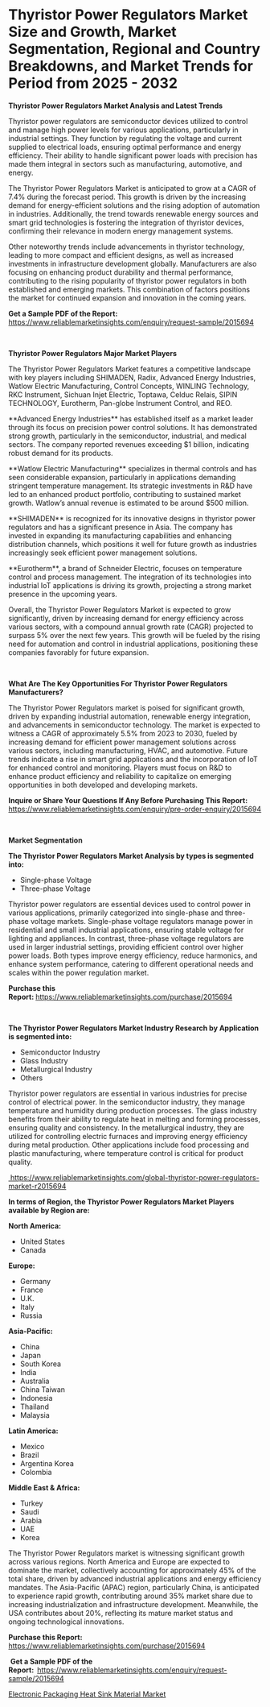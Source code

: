 <p><h1>Thyristor Power Regulators Market Size and Growth, Market Segmentation, Regional and Country Breakdowns, and Market Trends for Period from 2025 -  2032</h1></p><p><strong>Thyristor Power Regulators Market Analysis and Latest Trends</strong></p>
<p><p>Thyristor power regulators are semiconductor devices utilized to control and manage high power levels for various applications, particularly in industrial settings. They function by regulating the voltage and current supplied to electrical loads, ensuring optimal performance and energy efficiency. Their ability to handle significant power loads with precision has made them integral in sectors such as manufacturing, automotive, and energy.</p><p>The Thyristor Power Regulators Market is anticipated to grow at a CAGR of 7.4% during the forecast period. This growth is driven by the increasing demand for energy-efficient solutions and the rising adoption of automation in industries. Additionally, the trend towards renewable energy sources and smart grid technologies is fostering the integration of thyristor devices, confirming their relevance in modern energy management systems.</p><p>Other noteworthy trends include advancements in thyristor technology, leading to more compact and efficient designs, as well as increased investments in infrastructure development globally. Manufacturers are also focusing on enhancing product durability and thermal performance, contributing to the rising popularity of thyristor power regulators in both established and emerging markets. This combination of factors positions the market for continued expansion and innovation in the coming years.</p></p>
<p><strong>Get a Sample PDF of the Report:&nbsp;</strong> <a href="https://www.reliablemarketinsights.com/enquiry/request-sample/2015694?utm_campaign=3047&utm_medium=2&utm_source=Github&utm_content=ia&utm_term=29032025&utm_id=thyristor-power-regulators">https://www.reliablemarketinsights.com/enquiry/request-sample/2015694</a></p>
<p>&nbsp;</p>
<p><strong>Thyristor Power Regulators Major Market Players</strong></p>
<p><p>The Thyristor Power Regulators Market features a competitive landscape with key players including SHIMADEN, Radix, Advanced Energy Industries, Watlow Electric Manufacturing, Control Concepts, WINLING Technology, RKC Instrument, Sichuan Injet Electric, Toptawa, Celduc Relais, SIPIN TECHNOLOGY, Eurotherm, Pan-globe Instrument Control, and REO.</p><p>**Advanced Energy Industries** has established itself as a market leader through its focus on precision power control solutions. It has demonstrated strong growth, particularly in the semiconductor, industrial, and medical sectors. The company reported revenues exceeding $1 billion, indicating robust demand for its products.</p><p>**Watlow Electric Manufacturing** specializes in thermal controls and has seen considerable expansion, particularly in applications demanding stringent temperature management. Its strategic investments in R&D have led to an enhanced product portfolio, contributing to sustained market growth. Watlow’s annual revenue is estimated to be around $500 million.</p><p>**SHIMADEN** is recognized for its innovative designs in thyristor power regulators and has a significant presence in Asia. The company has invested in expanding its manufacturing capabilities and enhancing distribution channels, which positions it well for future growth as industries increasingly seek efficient power management solutions.</p><p>**Eurotherm**, a brand of Schneider Electric, focuses on temperature control and process management. The integration of its technologies into industrial IoT applications is driving its growth, projecting a strong market presence in the upcoming years.</p><p>Overall, the Thyristor Power Regulators Market is expected to grow significantly, driven by increasing demand for energy efficiency across various sectors, with a compound annual growth rate (CAGR) projected to surpass 5% over the next few years. This growth will be fueled by the rising need for automation and control in industrial applications, positioning these companies favorably for future expansion.</p></p>
<p>&nbsp;</p>
<p><strong>What Are The Key Opportunities For Thyristor Power Regulators Manufacturers?</strong></p>
<p><p>The Thyristor Power Regulators market is poised for significant growth, driven by expanding industrial automation, renewable energy integration, and advancements in semiconductor technology. The market is expected to witness a CAGR of approximately 5.5% from 2023 to 2030, fueled by increasing demand for efficient power management solutions across various sectors, including manufacturing, HVAC, and automotive. Future trends indicate a rise in smart grid applications and the incorporation of IoT for enhanced control and monitoring. Players must focus on R&D to enhance product efficiency and reliability to capitalize on emerging opportunities in both developed and developing markets.</p></p>
<p><strong>Inquire or Share Your Questions If Any Before Purchasing This Report:</strong> <a href="https://www.reliablemarketinsights.com/enquiry/pre-order-enquiry/2015694?utm_campaign=3047&utm_medium=2&utm_source=Github&utm_content=ia&utm_term=29032025&utm_id=thyristor-power-regulators">https://www.reliablemarketinsights.com/enquiry/pre-order-enquiry/2015694</a></p>
<p>&nbsp;</p>
<p><strong>Market Segmentation</strong></p>
<p><strong>The Thyristor Power Regulators Market Analysis by types is segmented into:</strong></p>
<p><ul><li>Single-phase Voltage</li><li>Three-phase Voltage</li></ul></p>
<p><p>Thyristor power regulators are essential devices used to control power in various applications, primarily categorized into single-phase and three-phase voltage markets. Single-phase voltage regulators manage power in residential and small industrial applications, ensuring stable voltage for lighting and appliances. In contrast, three-phase voltage regulators are used in larger industrial settings, providing efficient control over higher power loads. Both types improve energy efficiency, reduce harmonics, and enhance system performance, catering to different operational needs and scales within the power regulation market.</p></p>
<p><strong>Purchase this Report:&nbsp;</strong><a href="https://www.reliablemarketinsights.com/purchase/2015694?utm_campaign=3047&utm_medium=2&utm_source=Github&utm_content=ia&utm_term=29032025&utm_id=thyristor-power-regulators">https://www.reliablemarketinsights.com/purchase/2015694</a></p>
<p>&nbsp;</p>
<p><strong>The Thyristor Power Regulators Market Industry Research by Application is segmented into:</strong></p>
<p><ul><li>Semiconductor Industry</li><li>Glass Industry</li><li>Metallurgical Industry</li><li>Others</li></ul></p>
<p><p>Thyristor power regulators are essential in various industries for precise control of electrical power. In the semiconductor industry, they manage temperature and humidity during production processes. The glass industry benefits from their ability to regulate heat in melting and forming processes, ensuring quality and consistency. In the metallurgical industry, they are utilized for controlling electric furnaces and improving energy efficiency during metal production. Other applications include food processing and plastic manufacturing, where temperature control is critical for product quality.</p></p>
<p><a href="https://www.reliablemarketinsights.com/global-thyristor-power-regulators-market-r2015694?utm_campaign=3047&utm_medium=2&utm_source=Github&utm_content=ia&utm_term=29032025&utm_id=thyristor-power-regulators">&nbsp;https://www.reliablemarketinsights.com/global-thyristor-power-regulators-market-r2015694</a></p>
<p><strong>In terms of Region, the Thyristor Power Regulators Market Players available by Region are:</strong></p>
<p>
    <p> <strong> North America: </strong>
        <ul>
            <li>United States</li>
            <li>Canada</li>
        </ul>
        </p> 
    <p> <strong> Europe: </strong>
        <ul>
            <li>Germany</li>
            <li>France</li>
            <li>U.K.</li>
            <li>Italy</li>
            <li>Russia</li>
        </ul>
        </p> 
    <p> <strong> Asia-Pacific: </strong>
        <ul>
            <li>China</li>
            <li>Japan</li>
            <li>South Korea</li>
            <li>India</li>
            <li>Australia</li>
            <li>China Taiwan</li>
            <li>Indonesia</li>
            <li>Thailand</li>
            <li>Malaysia</li>
        </ul>
        </p> 
    <p> <strong> Latin America: </strong>
        <ul>
            <li>Mexico</li>
            <li>Brazil</li>
            <li>Argentina Korea</li>
            <li>Colombia</li>
        </ul>
        </p> 
    <p> <strong> Middle East & Africa: </strong>
        <ul>
            <li>Turkey</li>
            <li>Saudi</li>
            <li>Arabia</li>
            <li>UAE</li>
            <li>Korea</li>
        </ul>
    </p>
    </p>
<p><p>The Thyristor Power Regulators market is witnessing significant growth across various regions. North America and Europe are expected to dominate the market, collectively accounting for approximately 45% of the total share, driven by advanced industrial applications and energy efficiency mandates. The Asia-Pacific (APAC) region, particularly China, is anticipated to experience rapid growth, contributing around 35% market share due to increasing industrialization and infrastructure development. Meanwhile, the USA contributes about 20%, reflecting its mature market status and ongoing technological innovations.</p></p>
<p><strong>Purchase this Report: </strong><a href="https://www.reliablemarketinsights.com/purchase/2015694?utm_campaign=3047&utm_medium=2&utm_source=Github&utm_content=ia&utm_term=29032025&utm_id=thyristor-power-regulators">https://www.reliablemarketinsights.com/purchase/2015694</a></p>
<p>&nbsp;<strong>Get a Sample PDF of the Report:&nbsp;&nbsp;</strong><a href="https://www.reliablemarketinsights.com/enquiry/request-sample/2015694?utm_campaign=3047&utm_medium=2&utm_source=Github&utm_content=ia&utm_term=29032025&utm_id=thyristor-power-regulators">https://www.reliablemarketinsights.com/enquiry/request-sample/2015694</a></p>
<p><strong></strong></p>
<p><p><a href="https://github.com/ivvrgibi/Market-Research-Report-List-1/blob/main/electronic-packaging-heat-sink-material-market.md?utm_campaign=3047&utm_medium=2&utm_source=Github&utm_content=ia&utm_term=29032025&utm_id=thyristor-power-regulators">Electronic Packaging Heat Sink Material Market</a></p></p>